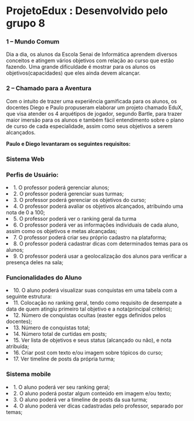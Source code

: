# ProjetoEdux : Desenvolvido pelo grupo 8
<h3>  1 – Mundo Comum  </h3> 
<hp>Dia a dia, os alunos da Escola Senai de Informática aprendem diversos conceitos e atingem vários objetivos com relação ao curso que estão fazendo. Uma grande dificuldade é mostrar para os alunos os objetivos(capacidades) que eles ainda devem alcançar.</p>

<h3> 2 – Chamado para a Aventura </h3>
<p> Com o intuito de trazer uma experiência gamificada para os alunos, os docentes Diego e Paulo propuseram elaborar um projeto chamado EduX, que visa atender os 4 arquétipos de jogador, segundo Bartle,  para trazer maior imersão para os alunos e também fácil entendimento sobre o plano de curso de cada especialidade, assim como seus objetivos a serem alcançados.

**Paulo e Diego levantaram os seguintes requisitos:**
</p>

<h3>Sistema Web</h3>

<h3>Perfis de Usuário:</h3>

<li> 1. O professor poderá gerenciar alunos;</li>
<li> 2. O professor poderá gerenciar suas turmas;</li>
<li> 3. O professor poderá gerenciar os objetivos do curso;</li>
<li> 4. O professor poderá avaliar os objetivos alcançados, atribuindo uma nota de 0 a 100;</li>
<li> 5. O professor poderá ver o ranking geral da turma</li>
<li> 6. O professor poderá ver as informações individuais de cada aluno, assim como os objetivos e metas alcançadas;</li>
<li> 7. O professor poderá criar seu próprio cadastro na plataforma;</li>
<li> 8. O professor poderá cadastrar dicas com determinados temas para os alunos;</li>
<li> 9. O professor poderá usar a geolocalização dos alunos para verificar a presença deles na sala; </li>

<h3>Funcionalidades do Aluno</h3>

<li> 10. O aluno poderá visualizar suas conquistas em uma tabela com a seguinte estrutura:</li>
<li> 11. Colocação no ranking geral, tendo como requisito de desempate a data de quem atingiu primeiro tal objetivo e a nota(principal critério);</li>
<li> 12. Número de conquistas ocultas (easter eggs definidos pelos docentes);</li>
<li> 13. Número de conquistas total;</li>
<li> 14. Número total de curtidas em posts;</li>
<li> 15. Ver lista de objetivos e seus status (alcançado ou não), e nota atribuída;</li>
<li> 16. Criar post com texto e/ou imagem sobre tópicos do curso;</li>
<li> 17. Ver timeline de posts da própria turma;</li>

<h3> Sistema mobile </h3>

<li> 1. O aluno poderá ver seu ranking geral;</li>
<li> 2. O aluno poderá postar algum conteúdo em imagem e/ou texto;</li>
<li> 3. O aluno poderá ver a timeline de posts da sua turma;</li>
<li> 4. O aluno poderá ver dicas cadastradas pelo professor, separado por temas;</li>

